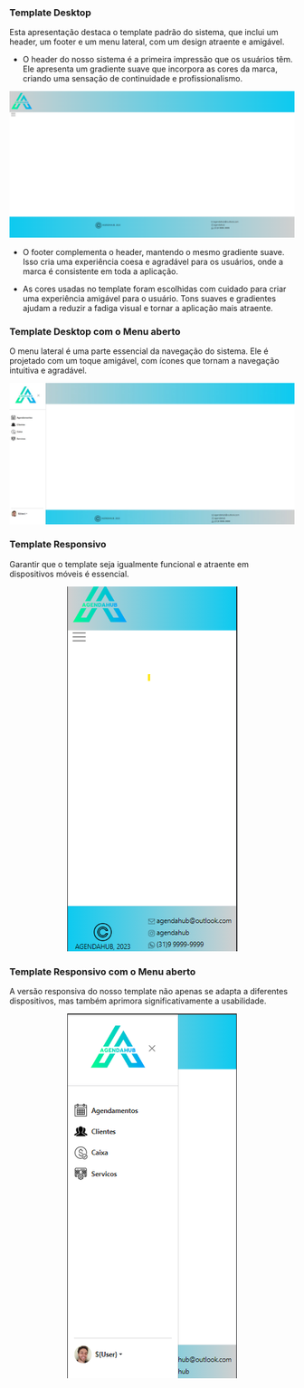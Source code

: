 ### Template Desktop

Esta apresentação destaca o template padrão do sistema, que inclui um header, um footer e um menu lateral, com um design atraente e amigável.

* O header do nosso sistema é a primeira impressão que os usuários têm. Ele apresenta um gradiente suave que incorpora as cores da marca, criando uma sensação de continuidade e profissionalismo.

![Template Desktop](img/templateDesktop.png)
* O footer complementa o header, mantendo o mesmo gradiente suave. Isso cria uma experiência coesa e agradável para os usuários, onde a marca é consistente em toda a aplicação.

* As cores usadas no template foram escolhidas com cuidado para criar uma experiência amigável para o usuário. Tons suaves e gradientes ajudam a reduzir a fadiga visual e tornar a aplicação mais atraente.

### Template Desktop com o Menu aberto

O menu lateral é uma parte essencial da navegação do sistema. Ele é projetado com um toque amigável, com ícones que tornam a navegação intuitiva e agradável.

![Template Desktop com o Menu aberto](img/templateDesktop1.jpeg)

### Template Responsivo
Garantir que o template seja igualmente funcional e atraente em dispositivos móveis é essencial.

<div align="center">
  
![Template Responsivo Mobile](img/templateMobile.png)

</div>

### Template Responsivo com o Menu aberto

A versão responsiva do nosso template não apenas se adapta a diferentes dispositivos, mas também aprimora significativamente a usabilidade.

<div align="center">

![Template Responsivo Mobile com o Menu aberto](img/templateMobile1.png)

</div>
